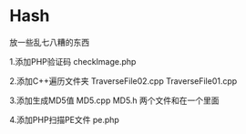 Hash
====

放一些乱七八糟的东西

1.添加PHP验证码   checkImage.php

2.添加C++遍历文件夹 TraverseFile02.cpp TraverseFile01.cpp

3.添加生成MD5值  MD5.cpp MD5.h 两个文件和在一个里面

4.添加PHP扫描PE文件  pe.php  
